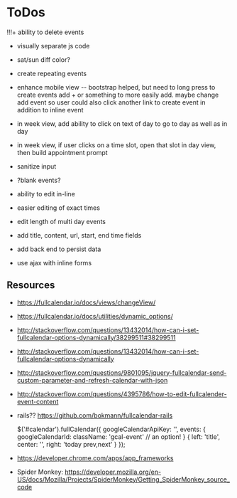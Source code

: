 # ToDos
!!!+ ability to delete events
+ visually separate js code
+ sat/sun diff color?
+ create repeating events
+ enhance mobile view -- bootstrap helped, but need to long press to create events
  add + or something to more easily add. maybe change add event so user could also
  click another link to create event in addition to inline event
  
+ in week view, add ability to click on text of day to go to day as well as in day
+ in week view, if user clicks on a time slot, open that slot in day view, then
  build appointment prompt
+ sanitize input
+ ?blank events?
+ ability to edit in-line
+ easier editing of exact times
+ edit length of multi day events
+ add title, content, url, start, end time fields
+ add back end to persist data
+ use ajax with inline forms



## Resources
+ https://fullcalendar.io/docs/views/changeView/
+ https://fullcalendar.io/docs/utilities/dynamic_options/
+ http://stackoverflow.com/questions/13432014/how-can-i-set-fullcalendar-options-dynamically/38299511#38299511
+ http://stackoverflow.com/questions/13432014/how-can-i-set-fullcalendar-options-dynamically
+ http://stackoverflow.com/questions/9801095/jquery-fullcalendar-send-custom-parameter-and-refresh-calendar-with-json
+ http://stackoverflow.com/questions/4395786/how-to-edit-fullcalender-event-content

+ rails?? https://github.com/bokmann/fullcalendar-rails


  $('#calendar').fullCalendar({
      googleCalendarApiKey: '',
      events: {
          googleCalendarId:
          className: 'gcal-event' // an option!
      }
      {
        left:   'title',
        center: '',
        right:  'today prev,next'
      }
  });

+ https://developer.chrome.com/apps/app_frameworks
+ Spider Monkey: https://developer.mozilla.org/en-US/docs/Mozilla/Projects/SpiderMonkey/Getting_SpiderMonkey_source_code
